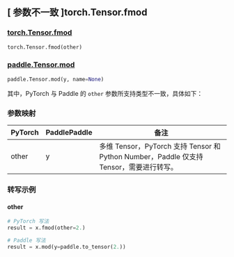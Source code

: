 ## [ 参数不一致 ]torch.Tensor.fmod

### [torch.Tensor.fmod](https://pytorch.org/docs/stable/generated/torch.Tensor.fmod.html#torch.Tensor.fmod)

```python
torch.Tensor.fmod(other)
```

### [paddle.Tensor.mod](https://www.paddlepaddle.org.cn/documentation/docs/zh/api/paddle/Tensor_cn.html#mod-y-name-none)

```python
paddle.Tensor.mod(y, name=None)
```

其中，PyTorch 与 Paddle 的 `other` 参数所支持类型不一致，具体如下：

### 参数映射

| PyTorch | PaddlePaddle | 备注                          |
| ------- | ------------ | ----------------------------- |
| other   | y            | 多维 Tensor，PyTorch 支持 Tensor 和 Python Number，Paddle 仅支持 Tensor，需要进行转写。 |

### 转写示例
#### other
```python
# PyTorch 写法
result = x.fmod(other=2.)

# Paddle 写法
result = x.mod(y=paddle.to_tensor(2.))
```
